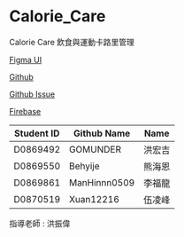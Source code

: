 # Calorie_Care
Calorie Care 飲食與運動卡路里管理

[Figma UI](https://www.figma.com/file/GtJecOoDhzhnFWkVm5pnxf/Final-Project?node-id=0%3A1)

[Github](https://github.com/GOMUNDER/Calorie_Care)

[Github Issue](https://github.com/GOMUNDER/Calorie_Care/projects/1)

[Firebase]()

| Student ID | Github Name | Name |
| --- | --- | --- |
| D0869492 | GOMUNDER | 洪宏吉 |
| D0869550 | Behyije | 熊海恩 |
| D0869861 | ManHinnn0509 | 李福龍 |
| D0870519 | Xuan12216 | 伍凌峰 |

指導老師 : 洪振偉
